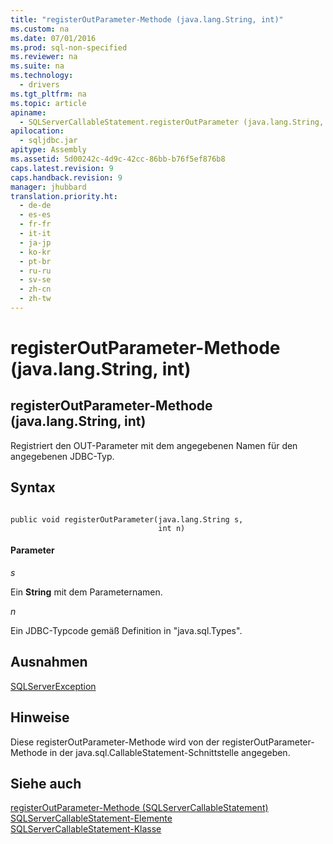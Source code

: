 ```yaml
---
title: "registerOutParameter-Methode (java.lang.String, int)"
ms.custom: na
ms.date: 07/01/2016
ms.prod: sql-non-specified
ms.reviewer: na
ms.suite: na
ms.technology: 
  - drivers
ms.tgt_pltfrm: na
ms.topic: article
apiname: 
  - SQLServerCallableStatement.registerOutParameter (java.lang.String, int)
apilocation: 
  - sqljdbc.jar
apitype: Assembly
ms.assetid: 5d00242c-4d9c-42cc-86bb-b76f5ef876b8
caps.latest.revision: 9
caps.handback.revision: 9
manager: jhubbard
translation.priority.ht: 
  - de-de
  - es-es
  - fr-fr
  - it-it
  - ja-jp
  - ko-kr
  - pt-br
  - ru-ru
  - sv-se
  - zh-cn
  - zh-tw
---
```

# registerOutParameter-Methode (java.lang.String, int)
    
## registerOutParameter\-Methode \(java.lang.String, int\)  
 Registriert den OUT\-Parameter mit dem angegebenen Namen für den angegebenen JDBC\-Typ.  
  
## Syntax  
  
```  
  
public void registerOutParameter(java.lang.String s,  
                                 int n)  
```  
  
#### Parameter  
 *s*  
  
 Ein **String** mit dem Parameternamen.  
  
 *n*  
  
 Ein JDBC\-Typcode gemäß Definition in "java.sql.Types".  
  
## Ausnahmen  
 [SQLServerException](../content/SQLServerException-Class.md)  
  
## Hinweise  
 Diese registerOutParameter\-Methode wird von der registerOutParameter\-Methode in der java.sql.CallableStatement\-Schnittstelle angegeben.  
  
## Siehe auch  
 [registerOutParameter-Methode &#40;SQLServerCallableStatement&#41;](../content/registerOutParameter-Method--SQLServerCallableStatement-.md)   
 [SQLServerCallableStatement-Elemente](../content/SQLServerCallableStatement-Members.md)   
 [SQLServerCallableStatement-Klasse](../content/SQLServerCallableStatement-Class.md)  
  
  